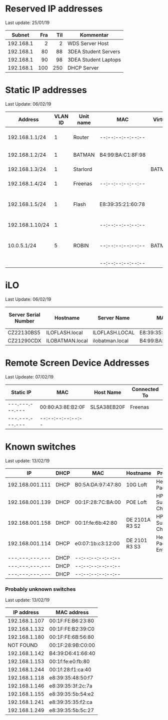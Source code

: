 # Reserved IP addresses
Last update: 25/01/19

| Subnet    | Fra | Til | Kommentar            |
|-----------|----:|----:|----------------------|
| 192.168.1 |   2 |   2 | WDS Server Host      |
| 192.168.1 |  80 |  88 | 3DEA Student Servers |
| 192.168.1 |  90 |  98 | 3DEA Student Laptops |
| 192.168.1 | 100 | 250 | DHCP Server          |



# Static IP addresses
Last Update: 06/02/19

| Address         | VLAN ID | Unit name      | MAC               | Virtual | Comment                                    |
|-----------------|---------|----------------|-------------------|---------|--------------------------------------------|
| 192.168.1.1/24  |       1 | Router         | --:--:--:--:--:-- |         | It's the gateway and router                |
| 192.168.1.2/24  |       1 | BATMAN         | B4:99:BA:C1:8F:98 |         | WDS Server Host                            |
| 192.168.1.3/24  |       1 | Starlord       |                   | BATMAN  | Web/torrent server                         |
| 192.168.1.4/24  |       1 | Freenas        | --:--:--:--:--:-- |         | File share server                          |
| 192.168.1.5/24  |       1 | Flash          | E8:39:35:21:60:78 |         | An ESXI hyper visor management network     |
| 192.168.1.10/24 |       1 |                | --:--:--:--:--:-- |         | An IP camera                               |
| 10.0.5.1/24     |       5 | ROBIN          | --:--:--:--:--:-- | BATMAN  | WDS, DHCP, DNS server (VM on BATMAN)       |
|                 |         |                | --:--:--:--:--:-- |         |                                            |



# iLO
Last Update: 06/02/19

| Server Serial Number | Hostname        | Server Name     | MAC               | Installed on machine |
|----------------------|-----------------|-----------------|-------------------|----------------------|
| CZ22130BS5           | ILOFLASH.local  | ILOFLASH.LOCAL  | E8:39:35:21:60:78 | Flash                |
| CZ21290CDX           | ILOBATMAN.local | ilobatman.local | B4:99:BA:C1:8F:9E | BATMAN               |


# Remote Screen Device Addresses
Last Updeate: 07/02/19

| Static IP       | MAC               | Host Name   | Connected To           |
|-----------------|-------------------|-------------|------------------------|
| ---.---.---.--- | 00:80:A3:8E:B2:0F | SLSA38EB20F | Freenas                |
| ---.---.---.--- | --:--:--:--:--:-- |             |                        |

# Known switches
Last update: 13/02/19

| IP              | DHCP | MAC               | Hostname                      | Produser                   |
|-----------------|------|-------------------|-------------------------------|----------------------------|
| 192.168.001.111 | DHCP | B0:5A:DA:97:47:80 | 10G Loft                      | Hewlett Packard            |
| 192.168.001.139 | DHCP | 00:1F:28:7C:BA:00 | POE Loft                      | HPN Supply Chain           |
| 192.168.001.158 | DHCP | 00:1f:fe:6b:42:80 | DE 2101A R3 S2                | HPN Supply Chain           |
| 192.168.001.114 | DHCP | e0:07:1b:c3:12:00 | DE 2101 R3 S3                 | Hewlett Packard Enterprise |
| ---.---.---.--- | DHCP | --:--:--:--:--:-- |                               |                            |
| ---.---.---.--- | DHCP | --:--:--:--:--:-- |                               |                            |
| ---.---.---.--- | DHCP | --:--:--:--:--:-- |                               |                            |

### Probably unknown switches
Last update: 13/02/19

| IP address    | MAC address       |
|---------------|-------------------|
| 192.168.1.107 | 00:1F:FE:B6:23:80 |
| 192.168.1.132 | 00:1F:FE:B2:39:C0 |
| 192.168.1.180 | 00:1F:FE:6B:56:80 |
| NOT FOUND     | 00:1F:28:9B:C0:00 |
| 192.168.1.142 | B4:39:D6:41:66:40 |
| 192.168.1.153 | 00:1f:fe:e0:fb:80 |
| 192.168.1.244 | 00:1f:28:f1:ca:40 |
| 192.168.1.118 | e8:39:35:48:50:f7 |
| 192.168.1.146 | e8:39:35:3f:2c:7a |
| 192.168.1.155 | e8:39:35:5b:54:e2 |
| 192.168.1.241 | e8:39:35:35:f2:ca |
| 192.168.1.249 | e8:39:35:5b:5c:27 |